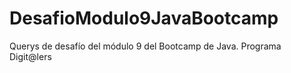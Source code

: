 # DesafioModulo9JavaBootcamp
Querys de desafío del módulo 9 del Bootcamp de Java. Programa Digit@lers
